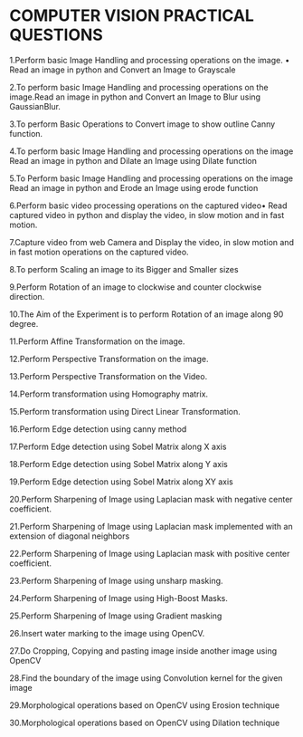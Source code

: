 # COMPUTER VISION PRACTICAL QUESTIONS

1.Perform basic Image Handling and processing operations on the image. • Read an image in python and Convert an Image to Grayscale

2.To perform basic Image Handling and processing operations on the image.Read an image in python and Convert an Image to Blur using GaussianBlur.

3.To perform Basic Operations to Convert image to show outline Canny function.

4.To perform basic Image Handling and processing operations on the image Read an image in python and Dilate an Image using Dilate function

5.To Perform basic Image Handling and processing operations on the image Read an image in python and Erode an Image using erode function

6.Perform basic video processing operations on the captured video• Read captured video in python and display the video, in slow motion and in fast motion. 

7.Capture video from web Camera and Display the video, in slow motion and in fast motion operations on the captured video.

8.To perform Scaling an image to its Bigger and Smaller sizes

9.Perform Rotation of an image to clockwise and counter clockwise direction.

10.The Aim of the Experiment is to perform Rotation of an image along 90 degree.

11.Perform Affine Transformation on the image.

12.Perform Perspective Transformation on the image.

13.Perform Perspective Transformation on the Video.

14.Perform transformation using Homography matrix.

15.Perform transformation using Direct Linear Transformation.

16.Perform Edge detection using canny method

17.Perform Edge detection using Sobel Matrix along X axis

18.Perform Edge detection using Sobel Matrix along Y axis

19.Perform Edge detection using Sobel Matrix along XY axis

20.Perform Sharpening of Image using Laplacian mask with negative center coefficient.

21.Perform Sharpening of Image using Laplacian mask implemented with an extension of diagonal neighbors

22.Perform Sharpening of Image using Laplacian mask with positive center coefficient.

23.Perform Sharpening of Image using unsharp masking.

24.Perform Sharpening of Image using High-Boost Masks.

25.Perform Sharpening of Image using Gradient masking

26.Insert water marking to the image using OpenCV.

27.Do Cropping, Copying and pasting image inside another image using OpenCV

28.Find the boundary of the image using Convolution kernel for the given image

29.Morphological operations based on OpenCV using Erosion technique

30.Morphological operations based on OpenCV using Dilation technique
